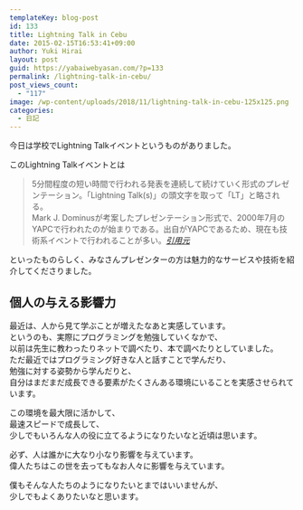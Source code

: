 ```yaml
---
templateKey: blog-post
id: 133
title: Lightning Talk in Cebu
date: 2015-02-15T16:53:41+09:00
author: Yuki Hirai
layout: post
guid: https://yabaiwebyasan.com/?p=133
permalink: /lightning-talk-in-cebu/
post_views_count:
  - "117"
image: /wp-content/uploads/2018/11/lightning-talk-in-cebu-125x125.png
categories:
  - 日記
---
```

今日は学校でLightning Talkイベントというものがありました。

このLightning Talkイベントとは

> 5分間程度の短い時間で行われる発表を連続して続けていく形式のプレゼンテーション。「Lightning Talk(s)」の頭文字を取って「LT」と略される。  
> Mark J. Dominusが考案したプレゼンテーション形式で、2000年7月のYAPCで行われたのが始まりである。出自がYAPCであるため、現在も技術系イベントで行われることが多い。<cite><a href="http://d.hatena.ne.jp/keyword/%A5%E9%A5%A4%A5%C8%A5%CB%A5%F3%A5%B0%A5%C8%A1%BC%A5%AF">引用元</a></cite> 

といったものらしく、みなさんプレゼンターの方は魅力的なサービスや技術を紹介してくださりました。

## 個人の与える影響力

最近は、人から見て学ぶことが増えたなあと実感しています。  
というのも、実際にプログラミングを勉強していくなかで、  
以前は先生に教わったりネットで調べたり、本で調べたりとしていました。  
ただ最近ではプログラミング好きな人と話すことで学んだり、  
勉強に対する姿勢から学んだりと、  
自分はまだまだ成長できる要素がたくさんある環境にいることを実感させられています。

この環境を最大限に活かして、  
最速スピードで成長して、  
少しでもいろんな人の役に立てるようになりたいなと近頃は思います。

必ず、人は誰かに大なり小なり影響を与えています。  
偉人たちはこの世を去ってもなお人々に影響を与えています。

僕もそんな人たちのようになりたいとまではいいませんが、  
少しでもよくありたいなと思います。